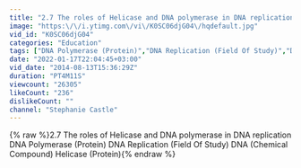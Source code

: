 ```yaml
---
title: "2.7 The roles of Helicase and DNA polymerase in DNA replication"
image: "https:\/\/i.ytimg.com\/vi\/K0SC06djG04\/hqdefault.jpg"
vid_id: "K0SC06djG04"
categories: "Education"
tags: ["DNA Polymerase (Protein)","DNA Replication (Field Of Study)","DNA (Chemical Compound)"]
date: "2022-01-17T22:04:45+03:00"
vid_date: "2014-08-13T15:36:29Z"
duration: "PT4M11S"
viewcount: "26305"
likeCount: "236"
dislikeCount: ""
channel: "Stephanie Castle"
---
```

{% raw %}2.7 The roles of Helicase and DNA polymerase in DNA replication DNA Polymerase (Protein) DNA Replication (Field Of Study) DNA (Chemical Compound) Helicase (Protein){% endraw %}
